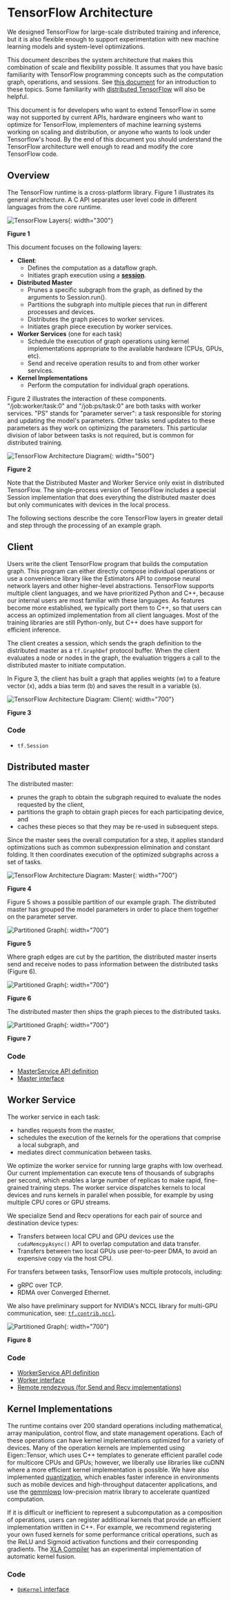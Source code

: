 # TensorFlow Architecture

We designed TensorFlow for large-scale distributed training and inference, but
it is also flexible enough to support experimentation with new machine
learning models and system-level optimizations.

This document describes the system architecture that makes this
combination of scale and flexibility possible. It assumes that you have basic familiarity
with TensorFlow programming concepts such as the computation graph, operations,
and sessions. See [this document](../guide/low_level_intro.md) for an introduction to
these topics. Some familiarity with [distributed TensorFlow](../deploy/distributed.md)
will also be helpful.

This document is for developers who want to extend TensorFlow in some way not
supported by current APIs, hardware engineers who want to optimize for
TensorFlow, implementers of machine learning systems working on scaling and
distribution, or anyone who wants to look under Tensorflow's hood. By the end of this document 
you should understand the TensorFlow architecture well enough to read
and modify the core TensorFlow code.

## Overview

The TensorFlow runtime is a cross-platform library. Figure 1 illustrates its
general architecture. A C API separates user level code in different languages
from the core runtime.

![TensorFlow Layers](https://www.tensorflow.org/images/layers.png){: width="300"}

**Figure 1**


This document focuses on the following layers:

*  **Client**:
   *  Defines the computation as a dataflow graph.
   *  Initiates graph execution using a [**session**](
      https://www.tensorflow.org/code/tensorflow/python/client/session.py).
*  **Distributed Master**
   *  Prunes a specific subgraph from the graph, as defined by the arguments
      to Session.run().
   *  Partitions the subgraph into multiple pieces that run in different
      processes and devices.
   *  Distributes the graph pieces to worker services.
   *  Initiates graph piece execution by worker services.
*  **Worker Services** (one for each task)
   *  Schedule the execution of graph operations using kernel implementations
      appropriate to the available hardware (CPUs, GPUs, etc).
   *  Send and receive operation results to and from other worker services.
*  **Kernel Implementations**
   *  Perform the computation for individual graph operations.

Figure 2 illustrates the interaction of these components. "/job:worker/task:0" and
"/job:ps/task:0" are both tasks with worker services. "PS" stands for "parameter
server": a task responsible for storing and updating the model's parameters.
Other tasks send updates to these parameters as they work on optimizing the
parameters. This particular division of labor between tasks is not required, but
 is common for distributed training.

![TensorFlow Architecture Diagram](https://www.tensorflow.org/images/diag1.svg){: width="500"}

**Figure 2**

Note that the Distributed Master and Worker Service only exist in
distributed TensorFlow. The single-process version of TensorFlow includes a
special Session implementation that does everything the distributed master does
but only communicates with devices in the local process.

The following sections describe the core TensorFlow layers in greater detail and
step through the processing of an example graph.

## Client

Users write the client TensorFlow program that builds the computation graph.
This program can either directly compose individual operations or use a
convenience library like the Estimators API to compose neural network layers and
other higher-level abstractions. TensorFlow supports multiple client
languages, and we have prioritized Python and C++, because our internal users
are most familiar with these languages. As features become more established,
we typically port them to C++, so that users can access an optimized
implementation from all client languages. Most of the training libraries are
still Python-only, but C++ does have support for efficient inference.

The client creates a session, which sends the graph definition to the
distributed master as a `tf.GraphDef`
protocol buffer. When the client evaluates a node or nodes in the
graph, the evaluation triggers a call to the distributed master to initiate
computation.

In Figure 3, the client has built a graph that applies weights (w) to a
feature vector (x), adds a bias term (b) and saves the result in a variable
(s).

![TensorFlow Architecture Diagram: Client](https://www.tensorflow.org/images/graph_client.svg){: width="700"}

**Figure 3**

### Code

*  `tf.Session`

## Distributed master

The distributed master:

*  prunes the graph to obtain the subgraph required to evaluate the nodes
   requested by the client,
*  partitions the graph to obtain graph pieces for
   each participating device, and
*  caches these pieces so that they may be re-used in subsequent steps.

Since the master sees the overall computation for
a step, it applies standard optimizations such as common subexpression
elimination and constant folding. It then coordinates execution of the
optimized subgraphs across a set of tasks.

![TensorFlow Architecture Diagram: Master](https://www.tensorflow.org/images/graph_master_cln.svg){: width="700"}

**Figure 4**


Figure 5 shows a possible partition of our example graph. The distributed
master has grouped the model parameters in order to place them together on the
parameter server.

![Partitioned Graph](https://www.tensorflow.org/images/graph_split1.svg){: width="700"}

**Figure 5**


Where graph edges are cut by the partition, the distributed master inserts
send and receive nodes to pass information between the distributed tasks
(Figure 6).

![Partitioned Graph](https://www.tensorflow.org/images/graph_split2.svg){: width="700"}

**Figure 6**


The distributed master then ships the graph pieces to the distributed tasks.

![Partitioned Graph](https://www.tensorflow.org/images/graph_workers_cln.svg){: width="700"}

**Figure 7**

### Code

*  [MasterService API definition](https://www.tensorflow.org/code/tensorflow/core/protobuf/master_service.proto)
*  [Master interface](https://www.tensorflow.org/code/tensorflow/core/distributed_runtime/master_interface.h)

## Worker Service

The worker service in each task:

*  handles requests from the master,
*  schedules the execution of the kernels for the operations that comprise a
   local subgraph, and
*  mediates direct communication between tasks.

We optimize the worker service for running large graphs with low overhead. Our
current implementation can execute tens of thousands of subgraphs per second,
which enables a large number of replicas to make rapid, fine-grained training
steps. The worker service dispatches kernels to local devices and runs kernels
in parallel when possible, for example by using multiple CPU cores or GPU
streams.

We specialize Send and Recv operations for each pair of source and destination
device types:

*  Transfers between local CPU and GPU devices use the
   `cudaMemcpyAsync()` API to overlap computation and data transfer.
*  Transfers between two local GPUs use peer-to-peer DMA, to avoid an expensive
   copy via the host CPU.

For transfers between tasks, TensorFlow uses multiple protocols, including:

*  gRPC over TCP.
*  RDMA over Converged Ethernet.

We also have preliminary support for NVIDIA's NCCL library for multi-GPU
communication, see:
[`tf.contrib.nccl`](https://github.com/tensorflow/tensorflow/blob/master/tensorflow/python/ops/nccl_ops.py).

![Partitioned Graph](https://www.tensorflow.org/images/graph_send_recv.svg){: width="700"}

**Figure 8**

### Code

*   [WorkerService API definition](https://www.tensorflow.org/code/tensorflow/core/protobuf/worker_service.proto)
*   [Worker interface](https://www.tensorflow.org/code/tensorflow/core/distributed_runtime/worker_interface.h)
*   [Remote rendezvous (for Send and Recv implementations)](https://www.tensorflow.org/code/tensorflow/core/distributed_runtime/rpc/rpc_rendezvous_mgr.h)

## Kernel Implementations

The runtime contains over 200 standard operations including mathematical, array
manipulation, control flow, and state management operations. Each of these
operations can have kernel implementations optimized for a variety of devices.
Many of the operation kernels are implemented using Eigen::Tensor, which uses
C++ templates to generate efficient parallel code for multicore CPUs and GPUs;
however, we liberally use libraries like cuDNN where a more efficient kernel
implementation is possible. We have also implemented
[quantization](../performance/quantization.md), which enables
faster inference in environments such as mobile devices and high-throughput
datacenter applications, and use the
[gemmlowp](https://github.com/google/gemmlowp) low-precision matrix library to
accelerate quantized computation.

If it is difficult or inefficient to represent a subcomputation as a composition
of operations, users can register additional kernels that provide an efficient
implementation written in C++. For example, we recommend registering your own
fused kernels for some performance critical operations, such as the ReLU and
Sigmoid activation functions and their corresponding gradients. The [XLA Compiler](../performance/xla/index.md) has an
experimental implementation of automatic kernel fusion.

### Code

*   [`OpKernel` interface](https://www.tensorflow.org/code/tensorflow/core/framework/op_kernel.h)
